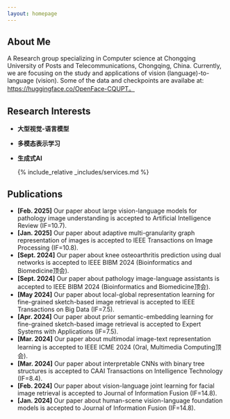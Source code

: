 ```yaml
---
layout: homepage
---
```


## About Me

A Research group specializing in Computer science at Chongqing University of Posts and Telecommunications, Chongqing, China. Currently, we are focusing on the study and applications of vision (language)-to-language (vision). Some of the data and checkpoints are availabe at: https://huggingface.co/OpenFace-CQUPT。


## Research Interests

- **大型视觉-语言模型** 
- **多模态表示学习** 
- **生成式AI**

  {% include_relative _includes/services.md %}

## Publications

- **[Feb. 2025]** Our paper about ​large vision-language models for pathology image understanding​ is accepted to Artificial Intelligence Review (IF=10.7).
- **[Jan. 2025]** Our paper about ​adaptive multi-granularity graph representation of images​ is accepted to IEEE Transactions on Image Processing (IF=10.8).​​
- **[Sept. 2024]** Our paper about ​knee osteoarthritis prediction using dual networks​ is accepted to IEEE BIBM 2024 (Bioinformatics and Biomedicine顶会).
- **[Sept. 2024]** Our paper about ​pathology image-language assistants​ is accepted to IEEE BIBM 2024 (Bioinformatics and Biomedicine顶会).
- **[May 2024]** Our paper about ​local-global representation learning for fine-grained sketch-based image retrieval​ is accepted to IEEE Transactions on Big Data (IF=7.5).
- **[Apr. 2024]** Our paper about ​prior semantic-embedding learning for fine-grained sketch-based image retrieval​ is accepted to Expert Systems with Applications (IF=7.5).
- **[Mar. 2024]** Our paper about ​multimodal image-text representation learning​ is accepted to IEEE ICME 2024 (Oral, Multimedia Computing顶会).
- **[Mar. 2024]** Our paper about ​interpretable CNNs with binary tree structures​ is accepted to CAAI Transactions on Intelligence Technology (IF=8.4).
- **[Feb. 2024]** Our paper about ​vision-language joint learning for facial image retrieval​ is accepted to Journal of Information Fusion (IF=14.8).
- **[Jan. 2024]** Our paper about ​human-scene vision-language foundation models​ is accepted to Journal of Information Fusion (IF=14.8).




